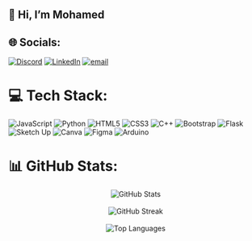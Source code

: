 ## 👋 Hi, I’m Mohamed

## 🌐 Socials:
[![Discord](https://img.shields.io/badge/Discord-%237289DA.svg?logo=discord&logoColor=white)](https://discord.gg/bahrawy_x) [![LinkedIn](https://img.shields.io/badge/LinkedIn-%230077B5.svg?logo=linkedin&logoColor=white)](https://linkedin.com/in/https://www.linkedin.com/in/mohamed-eltahawy-8a6673297/) [![email](https://img.shields.io/badge/Email-D14836?logo=gmail&logoColor=white)](mailto:mohamed.eltahawy1999@gmail.com) 

# 💻 Tech Stack:
![JavaScript](https://img.shields.io/badge/javascript-%23323330.svg?style=for-the-badge&logo=javascript&logoColor=%23F7DF1E) ![Python](https://img.shields.io/badge/python-3670A0?style=for-the-badge&logo=python&logoColor=ffdd54) ![HTML5](https://img.shields.io/badge/html5-%23E34F26.svg?style=for-the-badge&logo=html5&logoColor=white) ![CSS3](https://img.shields.io/badge/css3-%231572B6.svg?style=for-the-badge&logo=css3&logoColor=white) ![C++](https://img.shields.io/badge/c++-%2300599C.svg?style=for-the-badge&logo=c%2B%2B&logoColor=white) ![Bootstrap](https://img.shields.io/badge/bootstrap-%238511FA.svg?style=for-the-badge&logo=bootstrap&logoColor=white) ![Flask](https://img.shields.io/badge/flask-%23000.svg?style=for-the-badge&logo=flask&logoColor=white) ![Sketch Up](https://img.shields.io/badge/SketchUp-005F9E?style=for-the-badge&logo=sketchup&logoColor=white) ![Canva](https://img.shields.io/badge/Canva-%2300C4CC.svg?style=for-the-badge&logo=Canva&logoColor=white) ![Figma](https://img.shields.io/badge/figma-%23F24E1E.svg?style=for-the-badge&logo=figma&logoColor=white) ![Arduino](https://img.shields.io/badge/-Arduino-00979D?style=for-the-badge&logo=Arduino&logoColor=white)
# 📊 GitHub Stats:
<p align="center">
  <img src="https://github-readme-stats.vercel.app/api?username=Mohamed-dev1&theme=blue_navy&hide_border=false&include_all_commits=false&count_private=false" alt="GitHub Stats">
  <br/><br/>
  <img src="https://nirzak-streak-stats.vercel.app/?user=Mohamed-dev1&theme=blue_navy&hide_border=false" alt="GitHub Streak">
  <br/><br/>
  <img src="https://github-readme-stats.vercel.app/api/top-langs/?username=Mohamed-dev1&theme=blue_navy&hide_border=false&include_all_commits=false&count_private=false&layout=compact" alt="Top Languages">
  <br/><br/>
</p>

